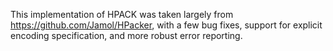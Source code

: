 This implementation of HPACK was taken largely from https://github.com/Jamol/HPacker, with a few bug fixes, support for explicit encoding specification, and more robust error reporting.
